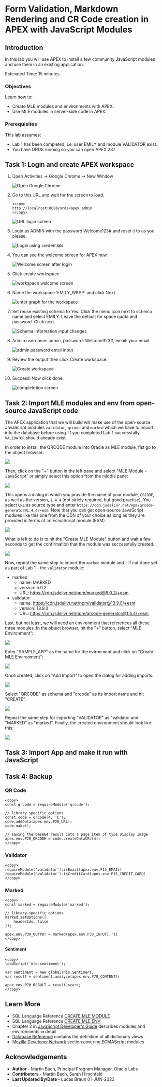 
# Form Validation, Markdown Rendering and CR Code creation in APEX with JavaScript Modules

## Introduction

In this lab you will use APEX to install a few community JavaScript modules and use them in an existing application.

Estimated Time: 15 minutes.

### Objectives
Learn how to:
- Create MLE modules and environments with APEX.
- Use MLE modules in server-side code in APEX.

### Prerequisites
This lab assumes:
- Lab 1 has been completed, i.e. user EMILY and module VALIDATOR exist.
- You have ORDS running so you can open APEX 23.1.

## Task 1: Login and create APEX workspace

1. Open Activities -> Google Chrome -> New Window

    ![Open Google Chrome](images/activities-chrome.png)


2. Go to this URL and wait for the screen to load.
    ```
    <copy>
    http://localhost:8080/ords/apex_admin
    </copy>
    ```

    ![URL login screen](images/admin-services.png)

3. Login as ADMIN with the password Welcome123# and reset it to as you please.

    ![Login using credentials](images/login-details.png)

4. You can see the welcome screen for APEX now. 

    ![Welcome screen after login](images/welcome-screen-apex2.png)

5. Click create workspace

    ![workspace welcome screen](images/workspace-name.png)

6. Name the workspace 'EMILY_WKSP' and click Next

    ![enter graph for the workspace](images/graph-next.png)

7. Set reuse existing schema to Yes. Click the menu icon next to schema name and select EMILY. Leave the default for space quota and password. Click next.

    ![Schema information input changes](images/schema-info.png)

8. Admin username: admin, password: Welcome123#, email: your email.

    ![admin password email input](images/admin-password-email.png)

9. Review the output then click Create workspace.

    ![Create workspace](images/create-workspace.png)

10. Success! Now click done.

    ![completetion screen](images/done.png)

## Task 2: Import MLE modules and env from open-source JavaScript code

The APEX application that we will build will make use of the open-source JavaScript modules `validator`, `qrcode` and `marked` which we have to import into the database before using.
If you completed Lab 1 successfully, `VALIDATOR` should already exist.

In order to install the QRCODE module into Oracle as MLE module, fist go to the object browser:

![](images/01-object-browser.png " ")

Then, click on the "+" button in the left pane and select "MLE Module - JavaScript" or simply select this option from the middle pane:

![](images/02-create-mle-module.png " ")

This opens a dialog in which you provide the name of your module, `QRCODE`, as well as the version, `1.4.4` (not stricly required, but good practise).
You select `URL` as source type and enter `https://cdn.jsdelivr.net/npm/qrcode-generator@1.4.4/+esm`.
Note that you can get open-source JavaScript modules like this one from the CDN of your choice as long as they are provided in terms of an EcmaScript module (ESM).

![](images/03-create-qrcode-module.png " ")

What is left to do is to hit the "Create MLE Module" button and wait a few seconds to get the confirmation that the module was successfully created.

![](images/04-qrcode-module-created.png " ")

Now, repeat the same step to import the `marked` module and - if not done yet as part of Lab 1 - the `validator` module:
- marked:
    - name: MARKED
    - version: 5.0.2
    - URL: https://cdn.jsdelivr.net/npm/marked@5.0.2/+esm
- validator:
    - name: https://cdn.jsdelivr.net/npm/validator@13.9.0/+esm
    - version: 13.9.0
    - URL: https://cdn.jsdelivr.net/npm/qrcode-generator@1.4.4/+esm

Last, but not least, we will need an environment that references all these three modules. In the object browser, hit the "+" button, select "MLE Environment":

![](images/07-create-env.png " ")

Enter "SAMPLE_APP" as the name for the evironment and click on "Create MLE Environment":

![](images/08-create-book-app-env-1.png " ")

Once created, click on "Add Import" to open the dialog for adding imports.

![](images/08-create-book-app-env-2.png " ")

Select "QRCODE" as schema and "qrcode" as its import name and hit "CREATE":

![](images/08-create-book-app-env-3.png " ")

Repeat the same step for importing "VALIDATOR" as "validator and "MARKED" as "marked".
Finally, the created environment should look like this:

![](images/08-create-book-app-env-5.png " ")

## Task 3: Import App and make it run with JavaScript

## Task 4: Backup

### QR Code
```
<copy>
const qrcode = requireModule('qrcode');

// library specific options
const code = qrcode(4, 'L');
code.addData(apex.env.P20_URL);
code.make();

// saving the base64 result into a page item of type Display Image
apex.env.P20_QRCODE = code.createDataURL(4);
</copy>
```

### Validator

```
<copy>
requireModule('validator').isEmail(apex.env.P15_EMAIL)
requireModule('validator').isCreditCard(apex.env.P15_CREDIT_CARD)
</copy>
```

### Marked
```
<copy>
const marked = requireModule('marked');

// library-specific options
marked.setOptions({
    headerIds: false
});

apex.env.P30_OUTPUT = marked(apex.env.P30_INPUT);'))
</copy>
```

#### Sentiment
```
<copy>
loadScript('mle-sentiment');

var sentiment = new globalThis.Sentiment;
var result = sentiment.analyze(apex.env.P70_CONTENT);

apex.env.P70_RESULT = result.score;
</copy>
```

## Learn More

- SQL Language Reference [CREATE MLE MODULE](https://docs.oracle.com/en/database/oracle/oracle-database/23/sqlrf/create-mle-module.html#GUID-EF8D8EBC-2313-4C6C-A76E-1A739C304DCC)
- SQL Language Reference [CREATE MLE ENV](https://docs.oracle.com/en/database/oracle/oracle-database/23/sqlrf/create-mle-env.html#GUID-419C81FD-338D-495F-85CD-135D4D316718)
- Chapter 2 in [JavaScript Developer's Guide](https://docs.oracle.com/en/database/oracle/oracle-database/23/mlejs/mle-js-modules-and-environments.html#GUID-32E2D1BB-37A0-4BA8-AD29-C967A8CA0CE1) describes modules and environments in detail
- [Database Reference](https://docs.oracle.com/en/database/oracle/oracle-database/23/refrn/index.html) contains the definition of all dictionary views
- [Mozilla Developer Network](https://developer.mozilla.org/en-US/docs/Web/JavaScript/Guide/Modules) section covering ECMAScript modules

## Acknowledgements

- **Author** - Martin Bach, Principal Program Manager, Oracle Labs
- **Contributors** -  Martin Bach, Sarah Hirschfeld
- **Last Updated By/Date** - Lucas Braun 01-JUN-2023
